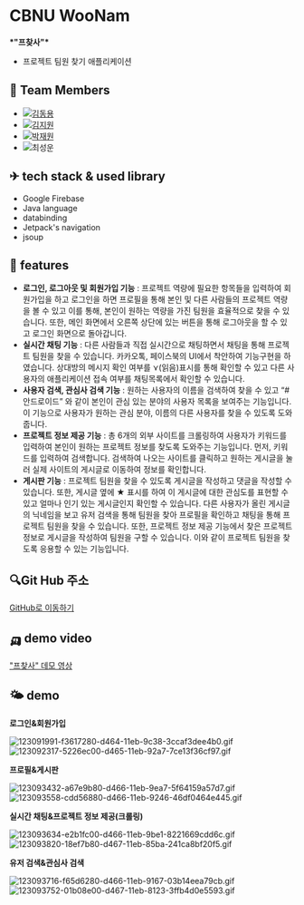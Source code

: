 # CBNU WooNam

**\*"프찾사"\***

- 프로젝트 팀원 찾기 애플리케이션

## 🙏 Team Members

- [![김동용](https://camo.githubusercontent.com/dd49b9ddc87ca1c46904900748c2c46cbf281761c9f44bc2d7ba0ff42c29f4d1/68747470733a2f2f696d672e736869656c64732e696f2f62616467652f2545432542362541392545422542362538312545422538432538302545442539352539392545412542352539305f2545432538362538432545442539342538342545442538412542382545432539422541382545432539362542342545442539352539392545412542332542432d2545412542392538302545422538462539392545432539412541392d626c7565)](https://camo.githubusercontent.com/dd49b9ddc87ca1c46904900748c2c46cbf281761c9f44bc2d7ba0ff42c29f4d1/68747470733a2f2f696d672e736869656c64732e696f2f62616467652f2545432542362541392545422542362538312545422538432538302545442539352539392545412542352539305f2545432538362538432545442539342538342545442538412542382545432539422541382545432539362542342545442539352539392545412542332542432d2545412542392538302545422538462539392545432539412541392d626c7565)
- [![김지원](https://camo.githubusercontent.com/c7787d4b4b206e267600d8fabf4af819bb517787e0552d089891259123cfff94/68747470733a2f2f696d672e736869656c64732e696f2f62616467652f2545432542362541392545422542362538312545422538432538302545442539352539392545412542352539305f2545432538362538432545442539342538342545442538412542382545432539422541382545432539362542342545442539352539392545412542332542432d2545412542392538302545432541372538302545432539422539302d79656c6c6f77)](https://camo.githubusercontent.com/c7787d4b4b206e267600d8fabf4af819bb517787e0552d089891259123cfff94/68747470733a2f2f696d672e736869656c64732e696f2f62616467652f2545432542362541392545422542362538312545422538432538302545442539352539392545412542352539305f2545432538362538432545442539342538342545442538412542382545432539422541382545432539362542342545442539352539392545412542332542432d2545412542392538302545432541372538302545432539422539302d79656c6c6f77)
- [![박재원](https://camo.githubusercontent.com/7d63c958417ed6a5772efdc61e62001249fbc776e07ecb60ce54a20ed478019d/68747470733a2f2f696d672e736869656c64732e696f2f62616467652f2545432542362541392545422542362538312545422538432538302545442539352539392545412542352539305f2545432538362538432545442539342538342545442538412542382545432539422541382545432539362542342545442539352539392545412542332542432d2545422542302539352545432539452541432545432539422539302d677265656e)](https://camo.githubusercontent.com/7d63c958417ed6a5772efdc61e62001249fbc776e07ecb60ce54a20ed478019d/68747470733a2f2f696d672e736869656c64732e696f2f62616467652f2545432542362541392545422542362538312545422538432538302545442539352539392545412542352539305f2545432538362538432545442539342538342545442538412542382545432539422541382545432539362542342545442539352539392545412542332542432d2545422542302539352545432539452541432545432539422539302d677265656e)
- ![최성운](https://img.shields.io/badge/충북대학교_소프트웨어학과-최성운-red)

## ✈ tech stack & used library

- Google Firebase
- Java language
- databinding
- Jetpack's navigation
- jsoup

## 🏁 features

- **로그인, 로그아웃 및 회원가입 기능** : 프로젝트 역량에 필요한 항목들을 입력하여 회원가입을 하고 로그인을 하면 프로필을 통해 본인 및 다른 사람들의 프로젝트 역량을 볼 수 있고 이를 통해, 본인이 원하는 역량을 가진 팀원을 효율적으로 찾을 수 있습니다. 또한, 메인 화면에서 오른쪽 상단에 있는 버튼을 통해 로그아웃을 할 수 있고 로그인 화면으로 돌아갑니다.
- **실시간 채팅 기능** : 다른 사람들과 직접 실시간으로 채팅하면서 채팅을 통해 프로젝트 팀원을 찾을 수 있습니다. 카카오톡, 페이스북의 UI에서 착안하여 기능구현을 하였습니다. 상대방의 메시지 확인 여부를 ⋎(읽음)표시를 통해 확인할 수 있고 다른 사용자의 애플리케이션 접속 여부를 채팅목록에서 확인할 수 있습니다.
- **사용자 검색, 관심사 검색 기능** : 원하는 사용자의 이름을 검색하여 찾을 수 있고 “#안드로이드” 와 같이 본인이 관심 있는 분야의 사용자 목록을 보여주는 기능입니다. 이 기능으로 사용자가 원하는 관심 분야, 이름의 다른 사용자를 찾을 수 있도록 도와줍니다.
- **프로젝트 정보 제공 기능** : 총 6개의 외부 사이트를 크롤링하여 사용자가 키워드를 입력하여 본인이 원하는 프로젝트 정보를 찾도록 도와주는 기능입니다. 먼저, 키워드를 입력하여 검색합니다. 검색하여 나오는 사이트를 클릭하고 원하는 게시글을 눌러 실제 사이트의 게시글로 이동하여 정보를 확인합니다.
- **게시판 기능** : 프로젝트 팀원을 찾을 수 있도록 게시글을 작성하고 댓글을 작성할 수 있습니다. 또한, 게시글 옆에 ★ 표시를 하여 이 게시글에 대한 관심도를 표현할 수 있고 얼마나 인기 있는 게시글인지 확인할 수 있습니다. 다른 사용자가 올린 게시글의 닉네임을 보고 유저 검색을 통해 팀원을 찾아 프로필을 확인하고 채팅을 통해 프로젝트 팀원을 찾을 수 있습니다. 또한, 프로젝트 정보 제공 기능에서 찾은 프로젝트 정보로 게시글을 작성하여 팀원을 구할 수 있습니다. 이와 같이 프로젝트 팀원을 찾도록 응용할 수 있는 기능입니다.

## 🔍Git Hub 주소

[GitHub로 이동하기](https://github.com/kingyong9169/2021-CBNU_WooNam)

## 🛺 demo video

["프찾사" 데모 영상](https://www.youtube.com/watch?v=JHwgMe92PHo&t=19s)

## 🌤 demo

**로그인&회원가입**

![123091991-f3617280-d464-11eb-9c38-3ccaf3dee4b0.gif](https://user-images.githubusercontent.com/62797441/123091991-f3617280-d464-11eb-9c38-3ccaf3dee4b0.gif)
![123092317-5226ec00-d465-11eb-92a7-7ce13f36cf97.gif](https://user-images.githubusercontent.com/62797441/123092317-5226ec00-d465-11eb-92a7-7ce13f36cf97.gif)

**프로필&게시판**

![123093432-a67e9b80-d466-11eb-9ea7-5f64159a57d7.gif](https://user-images.githubusercontent.com/62797441/123093432-a67e9b80-d466-11eb-9ea7-5f64159a57d7.gif)
![123093558-cdd56880-d466-11eb-9246-46df0464e445.gif](https://user-images.githubusercontent.com/62797441/123093558-cdd56880-d466-11eb-9246-46df0464e445.gif)

**실시간 채팅&프로젝트 정보 제공(크롤링)**

![123093634-e2b1fc00-d466-11eb-9be1-8221669cdd6c.gif](https://user-images.githubusercontent.com/62797441/123093634-e2b1fc00-d466-11eb-9be1-8221669cdd6c.gif)
![123093820-18ef7b80-d467-11eb-85ba-241ca8bf20f5.gif](https://user-images.githubusercontent.com/62797441/123093820-18ef7b80-d467-11eb-85ba-241ca8bf20f5.gif)

**유저 검색&관심사 검색**

![123093716-f65d6280-d466-11eb-9167-03b14eea79cb.gif](https://user-images.githubusercontent.com/62797441/123093716-f65d6280-d466-11eb-9167-03b14eea79cb.gif)
![123093752-01b08e00-d467-11eb-8123-3ffb4d0e5593.gif](https://user-images.githubusercontent.com/62797441/123093752-01b08e00-d467-11eb-8123-3ffb4d0e5593.gif)
